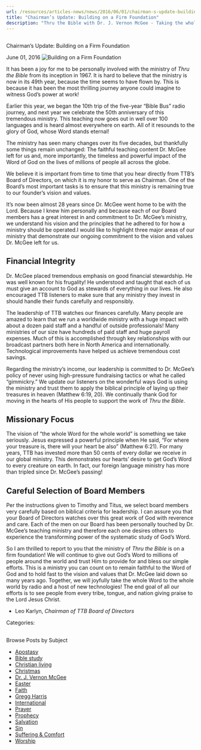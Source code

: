 ```yaml
---
url: /resources/articles-news/news/2016/06/01/chairman-s-update-building-on-a-firm-foundation
title: "Chairman’s Update: Building on a Firm Foundation"
description: "Thru the Bible with Dr. J. Vernon McGee - Taking the whole Word to the whole world"
---
```







## 
 Chairman’s Update: Building on a Firm Foundation


June 01, 2016
![Building on a Firm Foundation](https://ttb.org/images/default-source/Features-and-News/building-on-a-firm-foundation.jpg?sfvrsn=9be51c16_0 "Building on a Firm Foundation")




 It has been a joy for me to be personally involved with the ministry of *Thru the Bible* from its inception in 1967. It is hard to believe that the ministry is now in its 49th year, because the time seems to have flown by. This is because it has been the most thrilling journey anyone could imagine to witness God’s power at work!  

  

Earlier this year, we began the 10th trip of the five-year “Bible Bus” radio journey, and next year we celebrate the 50th anniversary of this tremendous ministry. This teaching now goes out in well over 100 languages and is heard almost everywhere on earth. All of it resounds to the glory of God, whose Word stands eternal!  

  

The ministry has seen many changes over its five decades, but thankfully some things remain unchanged: The faithful teaching content Dr. McGee left for us and, more importantly, the timeless and powerful impact of the Word of God on the lives of millions of people all across the globe.  

  

We believe it is important from time to time that you hear directly from TTB’s Board of Directors, on which it is my honor to serve as Chairman. One of the Board’s most important tasks is to ensure that this ministry is remaining true to our founder’s vision and values.  

  

It’s now been almost 28 years since Dr. McGee went home to be with the Lord. Because I knew him personally and because each of our Board members has a great interest in and commitment to Dr. McGee’s ministry, we understand his vision and the principles that he adhered to for how a ministry should be operated.I would like to highlight three major areas of our ministry that demonstrate our ongoing commitment to the vision and values Dr. McGee left for us.
## Financial Integrity


Dr. McGee placed tremendous emphasis on good financial stewardship. He was well known for his frugality! He understood and taught that each of us must give an account to God as stewards of everything in our lives. He also encouraged TTB listeners to make sure that any ministry they invest in should handle their funds carefully and responsibly.


The leadership of TTB watches our finances carefully. Many people are amazed to learn that we run a worldwide ministry with a huge impact with about a dozen paid staff and a handful of outside professionals! Many ministries of our size have hundreds of paid staff and huge payroll expenses. Much of this is accomplished through key relationships with our broadcast partners both here in North America and internationally. Technological improvements have helped us achieve tremendous cost savings.


Regarding the ministry’s income, our leadership is committed to Dr. McGee’s policy of never using high-pressure fundraising tactics or what he called “gimmickry.” We update our listeners on the wonderful ways God is using the ministry and trust them to apply the biblical principle of laying up their treasures in heaven (Matthew 6:19, 20). We continually thank God for moving in the hearts of His people to support the work of *Thru the Bible*. 


## ​Missionary Focus


The vision of “the whole Word for the whole world” is something we take seriously. Jesus expressed a powerful principle when He said, “For where your treasure is, there will your heart be also” (Matthew 6:21). For many years, TTB has invested more than 50 cents of every dollar we receive in our global ministry. This demonstrates our hearts’ desire to get God’s Word to every creature on earth. In fact, our foreign language ministry has more than tripled since Dr. McGee’s passing! 


## Careful Selection of Board Members


Per the instructions given to Timothy and Titus, we select board members very carefully based on biblical criteria for leadership. I can assure you that your Board of Directors watches over this great work of God with reverence and care. Each of the men on our Board has been personally touched by Dr. McGee’s teaching ministry and therefore each one desires others to experience the transforming power of the systematic study of God’s Word.


So I am thrilled to report to you that the ministry of *Thru the Bible* is on a firm foundation! We will continue to give out God’s Word to millions of people around the world and trust Him to provide for and bless our simple efforts. This is a ministry you can count on to remain faithful to the Word of God and to hold fast to the vision and values that Dr. McGee laid down so many years ago. Together, we will joyfully take the whole Word to the whole world by radio and a host of new technologies! The end goal of all our efforts is to see people from every tribe, tongue, and nation giving praise to the Lord Jesus Christ.   

  

- Leo Karlyn, *Chairman of TTB Board of Directors*



Categories: 









## 
 Browse Posts by Subject


* [Apostasy](/resources/articles-news/-in-tags/tags/Apostasy)
* [Bible study](/resources/articles-news/-in-tags/tags/Bible-study)
* [Christian living](/resources/articles-news/-in-tags/tags/Christian-living)
* [Christmas](/resources/articles-news/-in-tags/tags/Christmas)
* [Dr. J. Vernon McGee](/resources/articles-news/-in-tags/tags/Dr-J-Vernon-McGee)
* [Easter](/resources/articles-news/-in-tags/tags/easter)
* [Faith](/resources/articles-news/-in-tags/tags/Faith)
* [Gregg Harris](/resources/articles-news/-in-tags/tags/Gregg-Harris)
* [International](/resources/articles-news/-in-tags/tags/International)
* [Prayer](/resources/articles-news/-in-tags/tags/prayer)
* [Prophecy](/resources/articles-news/-in-tags/tags/Prophecy)
* [Salvation](/resources/articles-news/-in-tags/tags/Salvation)
* [Sin](/resources/articles-news/-in-tags/tags/sin)
* [Suffering & Comfort](/resources/articles-news/-in-tags/tags/Suffering-Comfort)
* [Worship](/resources/articles-news/-in-tags/tags/worship)






